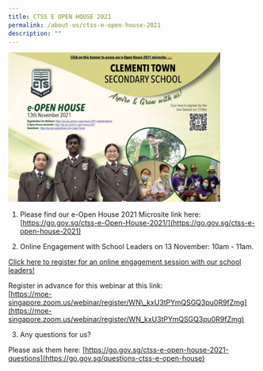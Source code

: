 ```yaml
---
title: CTSS E OPEN HOUSE 2021
permalink: /about-us/ctss-e-open-house-2021
description: ""
---
```


<html>
<body>
<p><a href="https://sites.google.com/moe.edu.sg/ctss-e-open-house-2021">
<img src="/images/Banner.jpeg"  style="width:85%">
</a></p>
</body>
</html>

1) Please find our e-Open House 2021 Microsite link here:  
[https://go.gov.sg/ctss-e-Open-House-2021/](https://go.gov.sg/ctss-e-open-house-2021)

[](https://go.gov.sg/ctss-e-Open-House-2020/)

  
  
2) Online Engagement with School Leaders on 13 November: 10am - 11am.  
  
[Click here to register for an online engagement session with our school leaders!](https://go.gov.sg/ctss-e-open-house-2021-registerwebinar)  
  
Register in advance for this webinar at this link:  
[https://moe-singapore.zoom.us/webinar/register/WN\_kxU3tPYmQSGQ3pu0R9fZmg](https://moe-singapore.zoom.us/webinar/register/WN_kxU3tPYmQSGQ3pu0R9fZmg)

  

  

3) Any questions for us?  
  
Please ask them here: [https://go.gov.sg/ctss-e-open-house-2021-questions](https://go.gov.sg/questions-ctss-e-open-house)